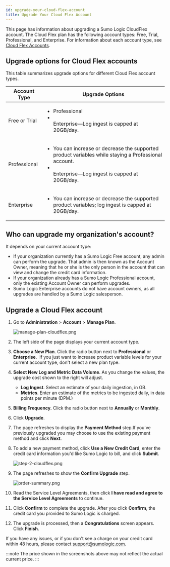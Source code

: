 ```yaml
---
id: upgrade-your-cloud-flex-account
title: Upgrade Your Cloud Flex Account
---
```



This page has information about upgrading a Sumo Logic CloudFlex account. The Cloud Flex plan has the following account types: Free, Trial, Professional, and Enterprise. For information about each account type, see [Cloud Flex Accounts](cloud-flex-accounts.md). 

## Upgrade options for Cloud Flex accounts

This table summarizes upgrade options for different Cloud Flex account types.

| Account Type | Upgrade Options |
| -- | -- |
| Free or Trial  | <ul><li>Professional<li></li>Enterprise—Log ingest is capped at 20GB/day.</li></ul> |
| Professional | <ul><li>You can increase or decrease the supported product variables while staying a Professional account.<li></li>Enterprise—Log ingest is capped at 20GB/day.</li></ul> |
| Enterprise | <ul><li>You can increase or decrease the supported product variables; log ingest is capped at 20GB/day.</li></ul> |

## Who can upgrade my organization's account? 

It depends on your current account type:

* If your organization currently has a Sumo Logic Free account, any admin can perform the upgrade. That admin is then known as the Account Owner, meaning that he or she is the only person in the account that can view and change the credit card information. 
* If your organization already has a Sumo Logic Professional account, only the existing Account Owner can perform upgrades.
* Sumo Logic Enterprise accounts do not have account owners, as all upgrades are handled by a Sumo Logic salesperson.

## Upgrade a Cloud Flex account

1. Go to **Administration** \> **Account** \> **Manage Plan**.

    ![manage-plan-cloudflex.png](/img/subscriptions/manage-plan-cloudflex.png)

1. The left side of the page displays your current account type.
1. **Choose a New Plan**. Click the radio button next to **Professional** or **Enterprise**.  If you just want to increase product variable levels for your current account type, don't select a new plan type.
1. **Select New Log and Metric Data Volume**. As you change the values, the upgrade cost shown to the right will adjust.

    * **Log Ingest**. Select an estimate of your daily ingestion, in GB.
    * **Metrics**. Enter an estimate of the metrics to be ingested daily, in data points per minute (DPM.)

1. **Billing Frequency.** Click the radio button next to **Annually** or **Monthly**. 
1. Click **Upgrade**.
1. The page refreshes to display the **Payment Method** step.If you've previously upgraded you may choose to use the existing payment method and click **Next**.
1. To add a new payment method, click **Use a New Credit Card**, enter the credit card information you'd like Sumo Logic to bill, and click **Submit**. 

    ![step-2-cloudflex.png](/img/subscriptions/step-2-cloudflex.png)

1. The page refreshes to show the **Confirm Upgrade** step. 

    ![order-summary.png](/img/subscriptions/order-summary.png)

1. Read the Service Level Agreements, then click **I have read and agree to the Service Level Agreements** to continue.
1. Click **Confirm** to complete the upgrade. After you click **Confirm**, the credit card you provided to Sumo Logic is charged.
1. The upgrade is processed, then a **Congratulations** screen appears. Click **Finish**.

If you have any issues, or if you don't see a charge on your credit card within 48 hours, please contact [support@sumologic.com](mailto:support@sumologic.com).

:::note
The price shown in the screenshots above may not reflect the actual current price.
:::
